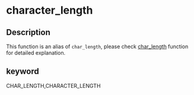 # character_length

## Description

This function is an alias of `char_length`, please check [char_length](../string-functions/char_length.md) function for detailed explanation.

## keyword

CHAR_LENGTH,CHARACTER_LENGTH
